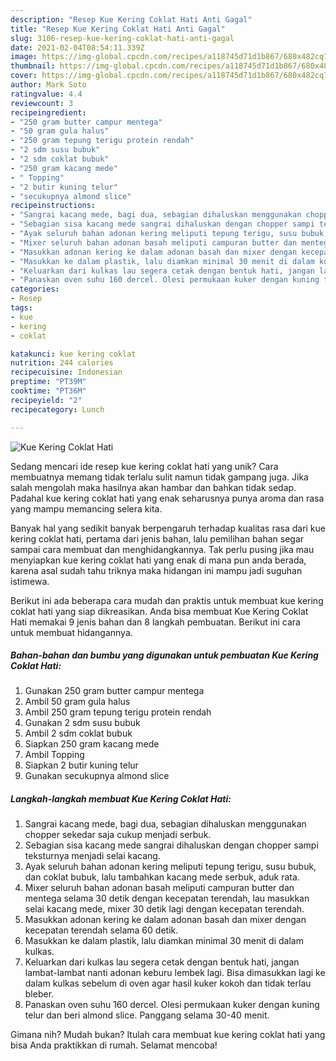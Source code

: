 ```yaml
---
description: "Resep Kue Kering Coklat Hati Anti Gagal"
title: "Resep Kue Kering Coklat Hati Anti Gagal"
slug: 3106-resep-kue-kering-coklat-hati-anti-gagal
date: 2021-02-04T08:54:11.339Z
image: https://img-global.cpcdn.com/recipes/a118745d71d1b867/680x482cq70/kue-kering-coklat-hati-foto-resep-utama.jpg
thumbnail: https://img-global.cpcdn.com/recipes/a118745d71d1b867/680x482cq70/kue-kering-coklat-hati-foto-resep-utama.jpg
cover: https://img-global.cpcdn.com/recipes/a118745d71d1b867/680x482cq70/kue-kering-coklat-hati-foto-resep-utama.jpg
author: Mark Soto
ratingvalue: 4.4
reviewcount: 3
recipeingredient:
- "250 gram butter campur mentega"
- "50 gram gula halus"
- "250 gram tepung terigu protein rendah"
- "2 sdm susu bubuk"
- "2 sdm coklat bubuk"
- "250 gram kacang mede"
- " Topping"
- "2 butir kuning telur"
- "secukupnya almond slice"
recipeinstructions:
- "Sangrai kacang mede, bagi dua, sebagian dihaluskan menggunakan chopper sekedar saja cukup menjadi serbuk."
- "Sebagian sisa kacang mede sangrai dihaluskan dengan chopper sampi teksturnya menjadi selai kacang."
- "Ayak seluruh bahan adonan kering meliputi tepung terigu, susu bubuk, dan coklat bubuk, lalu tambahkan kacang mede serbuk, aduk rata."
- "Mixer seluruh bahan adonan basah meliputi campuran butter dan mentega selama 30 detik dengan kecepatan terendah, lau masukkan selai kacang mede, mixer 30 detik lagi dengan kecepatan terendah."
- "Masukkan adonan kering ke dalam adonan basah dan mixer dengan kecepatan terendah selama 60 detik."
- "Masukkan ke dalam plastik, lalu diamkan minimal 30 menit di dalam kulkas."
- "Keluarkan dari kulkas lau segera cetak dengan bentuk hati, jangan lambat-lambat nanti adonan keburu lembek lagi. Bisa dimasukkan lagi ke dalam kulkas sebelum di oven agar hasil kuker kokoh dan tidak terlau bleber."
- "Panaskan oven suhu 160 dercel. Olesi permukaan kuker dengan kuning telur dan beri almond slice. Panggang selama 30-40 menit."
categories:
- Resep
tags:
- kue
- kering
- coklat

katakunci: kue kering coklat 
nutrition: 244 calories
recipecuisine: Indonesian
preptime: "PT39M"
cooktime: "PT36M"
recipeyield: "2"
recipecategory: Lunch

---
```



![Kue Kering Coklat Hati](https://img-global.cpcdn.com/recipes/a118745d71d1b867/680x482cq70/kue-kering-coklat-hati-foto-resep-utama.jpg)

Sedang mencari ide resep kue kering coklat hati yang unik? Cara membuatnya memang tidak terlalu sulit namun tidak gampang juga. Jika salah mengolah maka hasilnya akan hambar dan bahkan tidak sedap. Padahal kue kering coklat hati yang enak seharusnya punya aroma dan rasa yang mampu memancing selera kita.



Banyak hal yang sedikit banyak berpengaruh terhadap kualitas rasa dari kue kering coklat hati, pertama dari jenis bahan, lalu pemilihan bahan segar sampai cara membuat dan menghidangkannya. Tak perlu pusing jika mau menyiapkan kue kering coklat hati yang enak di mana pun anda berada, karena asal sudah tahu triknya maka hidangan ini mampu jadi suguhan istimewa.


Berikut ini ada beberapa cara mudah dan praktis untuk membuat kue kering coklat hati yang siap dikreasikan. Anda bisa membuat Kue Kering Coklat Hati memakai 9 jenis bahan dan 8 langkah pembuatan. Berikut ini cara untuk membuat hidangannya.

<!--inarticleads1-->

##### Bahan-bahan dan bumbu yang digunakan untuk pembuatan Kue Kering Coklat Hati:

1. Gunakan 250 gram butter campur mentega
1. Ambil 50 gram gula halus
1. Ambil 250 gram tepung terigu protein rendah
1. Gunakan 2 sdm susu bubuk
1. Ambil 2 sdm coklat bubuk
1. Siapkan 250 gram kacang mede
1. Ambil  Topping
1. Siapkan 2 butir kuning telur
1. Gunakan secukupnya almond slice




<!--inarticleads2-->

##### Langkah-langkah membuat Kue Kering Coklat Hati:

1. Sangrai kacang mede, bagi dua, sebagian dihaluskan menggunakan chopper sekedar saja cukup menjadi serbuk.
1. Sebagian sisa kacang mede sangrai dihaluskan dengan chopper sampi teksturnya menjadi selai kacang.
1. Ayak seluruh bahan adonan kering meliputi tepung terigu, susu bubuk, dan coklat bubuk, lalu tambahkan kacang mede serbuk, aduk rata.
1. Mixer seluruh bahan adonan basah meliputi campuran butter dan mentega selama 30 detik dengan kecepatan terendah, lau masukkan selai kacang mede, mixer 30 detik lagi dengan kecepatan terendah.
1. Masukkan adonan kering ke dalam adonan basah dan mixer dengan kecepatan terendah selama 60 detik.
1. Masukkan ke dalam plastik, lalu diamkan minimal 30 menit di dalam kulkas.
1. Keluarkan dari kulkas lau segera cetak dengan bentuk hati, jangan lambat-lambat nanti adonan keburu lembek lagi. Bisa dimasukkan lagi ke dalam kulkas sebelum di oven agar hasil kuker kokoh dan tidak terlau bleber.
1. Panaskan oven suhu 160 dercel. Olesi permukaan kuker dengan kuning telur dan beri almond slice. Panggang selama 30-40 menit.




Gimana nih? Mudah bukan? Itulah cara membuat kue kering coklat hati yang bisa Anda praktikkan di rumah. Selamat mencoba!

